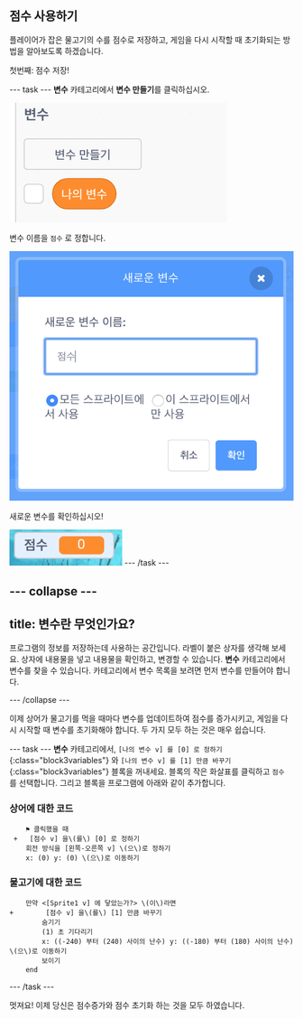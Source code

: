 ## 점수 사용하기

플레이어가 잡은 물고기의 수를 점수로 저장하고, 게임을 다시 시작할 때 초기화되는 방법을 알아보도록 하겠습니다.

첫번째: 점수 저장!

--- task --- **변수** 카테고리에서 **변수 만들기**를 클릭하십시오.

![](images/catch5.png)

변수 이름을 `점수` 로 정합니다.

![](images/catch6.png)

새로운 변수를 확인하십시오!

![점수 변수를 스테이지 표시](images/scoreVariableStage.png) --- /task ---

--- collapse ---
---
title: 변수란 무엇인가요?
---

프로그램의 정보를 저장하는데 사용하는 공간입니다. 라벨이 붙은 상자를 생각해 보세요. 상자에 내용물을 넣고 내용물을 확인하고, 변경할 수 있습니다. **변수** 카테고리에서 변수를 찾을 수 있습니다. 카테고리에서 변수 목록을 보려면 먼저 변수를 만들어야 합니다.

--- /collapse ---

이제 상어가 물고기를 먹을 때마다 변수를 업데이트하여 점수를 증가시키고, 게임을 다시 시작할 때 변수를 초기화해야 합니다. 두 가지 모두 하는 것은 매우 쉽습니다.

--- task --- **변수** 카테고리에서, `[나의 변수 v] 를 [0] 로 정하기`{:class="block3variables"} 와 `[나의 변수 v] 를 [1] 만큼 바꾸기`{:class="block3variables"} 블록을 꺼내세요. 블록의 작은 화살표를 클릭하고 `점수` 를 선택합니다. 그리고 블록을 프로그램에 아래와 같이 추가합니다.

### 상어에 대한 코드

```blocks3
    ⚑ 클릭했을 때
 +   [점수 v] 을\(를\) [0] 로 정하기
    회전 방식을 [왼쪽-오른쪽 v] \(으\)로 정하기
    x: (0) y: (0) \(으\)로 이동하기
```

### 물고기에 대한 코드

```blocks3
    만약 <[Sprite1 v] 에 닿았는가?> \(이\)라면 
+        [점수 v] 을\(를\) [1] 만큼 바꾸기
        숨기기
        (1) 초 기다리기
        x: ((-240) 부터 (240) 사이의 난수) y: ((-180) 부터 (180) 사이의 난수) \(으\)로 이동하기
        보이기
    end
```

--- /task ---

멋져요! 이제 당신은 점수증가와 점수 초기화 하는 것을 모두 하였습니다.